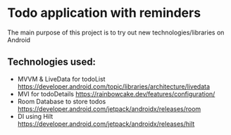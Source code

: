 # Todo application with reminders

The main purpose of this project is to try out new technologies/libraries on Android

## Technologies used:

* MVVM & LiveData for todoList https://developer.android.com/topic/libraries/architecture/livedata
* MVI for todoDetails https://rainbowcake.dev/features/configuration/
* Room Database to store todos https://developer.android.com/jetpack/androidx/releases/room
* DI using Hilt https://developer.android.com/jetpack/androidx/releases/hilt
